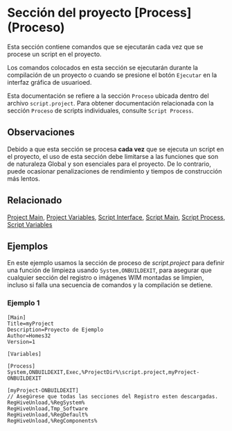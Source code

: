 # Sección del proyecto [Process] (Proceso)

Esta sección contiene comandos que se ejecutarán cada vez que se procese un script en el proyecto.

Los comandos colocados en esta sección se ejecutarán durante la compilación de un proyecto o cuando se presione el botón `Ejecutar` en la interfaz gráfica de usuarioed.

Esta documentación se refiere a la sección `Proceso` ubicada dentro del archivo `script.project`. Para obtener documentación relacionada con la sección `Proceso` de scripts individuales, consulte `Script Process`.

## Observaciones

Debido a que esta sección se procesa **cada vez** que se ejecuta un script en el proyecto, el uso de esta sección debe limitarse a las funciones que son de naturaleza Global y son esenciales para el proyecto. De lo contrario, puede ocasionar penalizaciones de rendimiento y tiempos de construcción más lentos.

## Relacionado

[Project Main](./ProjectMain.md), [Project Variables](./ProjectVariables.md), [Script Interface](./ScriptInterface.md), [Script Main](./ScriptMain.md), [Script Process](./ScriptProcess), [Script Variables](./ScriptVariables.md)

## Ejemplos

En este ejemplo usamos la sección de proceso de _script.project_ para definir una función de limpieza usando `System,ONBUILDEXIT`, para asegurar que cualquier sección del registro o imágenes WIM montadas se limpien, incluso si falla una secuencia de comandos y la compilación se detiene.

### Ejemplo 1

```pebakery
[Main]
Title=myProject
Description=Proyecto de Ejemplo
Author=Homes32
Version=1

[Variables]

[Process]
System,ONBUILDEXIT,Exec,%ProjectDir%\script.project,myProject-ONBUILDEXIT

[myProject-ONBUILDEXIT]
// Asegúrese que todas las secciones del Registro esten descargadas.
RegHiveUnload,%RegSystem%
RegHiveUnload,Tmp_Software
RegHiveUnload,%RegDefault%
RegHiveUnload,%RegComponents%
```
